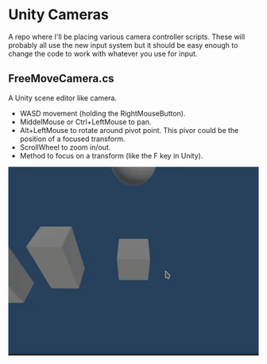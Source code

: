 # Unity Cameras

A repo where I'll be placing various camera controller scripts. These will probably all use the new input system but it should be easy enough to change the code to work with whatever you use for input.

## FreeMoveCamera.cs 

A Unity scene editor like camera. 

* WASD movement (holding the RightMouseButton).
* MiddelMouse or Ctrl+LeftMouse to pan.
* Alt+LeftMouse to rotate around pivot point. This pivor could be the position of a focused transform.
* ScrollWheel to zoom in/out.
* Method to focus on a transform (like the F key in Unity).

![Image of FreeMoveCamera](/Images/FreeMoveCam.webp)


